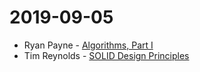 # 2019-09-05

- Ryan Payne - [Algorithms, Part I](https://www.coursera.org/learn/algorithms-part1)
- Tim Reynolds - [SOLID Design Principles](https://www.udemy.com/course/design-patterns-javascript)
